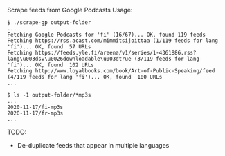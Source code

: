 Scrape feeds from Google Podcasts
Usage:

```
$ ./scrape-gp output-folder
...
Fetching Google Podcasts for 'fi' (16/67)... OK, found 119 feeds
Fetching https://rss.acast.com/mimmitsijoittaa (1/119 feeds for lang 'fi')... OK, found  57 URLs
Fetching https://feeds.yle.fi/areena/v1/series/1-4361886.rss?lang\u003dsv\u0026downloadable\u003dtrue (3/119 feeds for lang 'fi')... OK, found  102 URLs
Fetching http://www.loyalbooks.com/book/Art-of-Public-Speaking/feed (4/119 feeds for lang 'fi')... OK, found  100 URLs
...

$ ls -1 output-folder/*mp3s
...
2020-11-17/fi-mp3s
2020-11-17/fr-mp3s
...
```

TODO:

- De-duplicate feeds that appear in multiple languages
